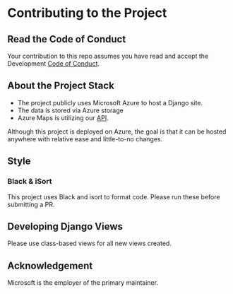 # Contributing to the Project

## Read the Code of Conduct
Your contribution to this repo assumes you have read and accept the Development [Code of Conduct](./CODE_OF_CONDUCT).

## About the Project Stack
- The project publicly uses Microsoft Azure to host a Django site. 
- The data is stored via Azure storage
- Azure Maps is utilizing our [API](https://diversityorgs-django.azurewebsites.net).

Although this project is deployed on Azure, the goal is that it can be hosted anywhere with relative ease and little-to-no changes.

## Style
### Black & iSort
This project uses Black and isort to format code. Please run these before submitting a PR.

## Developing Django Views
Please use class-based views for all new views created.

## Acknowledgement
Microsoft is the employer of the primary maintainer.




